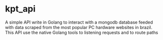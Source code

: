# kpt_api

A simple API write in Golang to interact with a mongodb database feeded with data scraped from the most popular PC hardware websites in brazil.
This API use the native Golang tools to listening requests and to route paths
